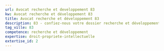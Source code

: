 ```yaml
---
url: Avocat recherche et developpement 83
kw: Avocat recherche et développement 83
title: Avocat recherche et développement 83
description: 83 - confiez-nous votre dossier recherche et développement
tag_ville: 83
competence: recherche et développement
expertise: droit-propriete-intellectuelle
extertise_id: 2
---
```

